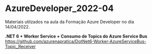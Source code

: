 # AzureDeveloper_2022-04
Materiais utilzados na aula da Formação Azure Developer no dia 14/04/2022.

**.NET 6 + Worker Service + Consumo de Topics do Azure Service Bus**
https://github.com/azurenapratica/DotNet6-Worker-AzureServiceBus-Topic_Receiver
